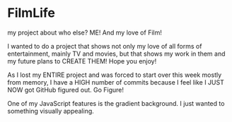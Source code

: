 # FilmLife
my project about who else? ME! And my love of Film!

I wanted to do a project that shows not only my love
of all forms of entertainment, mainly TV and movies,
but that shows my work in them and my future plans
to CREATE THEM! Hope you enjoy!

As I lost my ENTIRE project and was forced to start
over this week mostly from memory, I have a HIGH number
of commits because I feel like I JUST NOW got GitHub figured
out. Go Figure!

One of my JavaScript features is the gradient background. I
just wanted to something visually appealing.